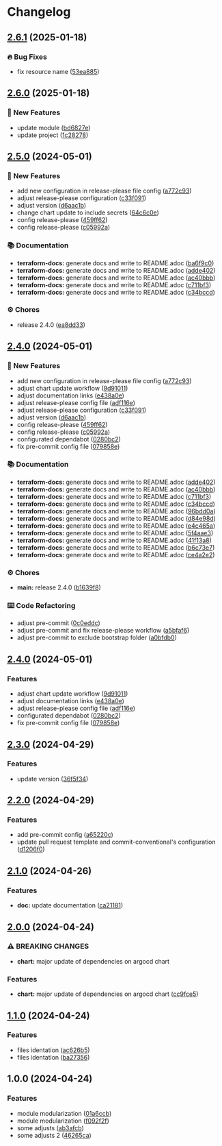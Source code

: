 # Changelog

## [2.6.1](https://github.com/GersonRS/modern-gitops-stack-module-argocd/compare/v2.6.0...v2.6.1) (2025-01-18)


### 🔥 Bug Fixes

* fix resource name ([53ea885](https://github.com/GersonRS/modern-gitops-stack-module-argocd/commit/53ea885459a7de3c2a033fd6fb2fd00d52c1b07f))

## [2.6.0](https://github.com/GersonRS/modern-gitops-stack-module-argocd/compare/v2.5.0...v2.6.0) (2025-01-18)


### 🚀 New Features

* update module ([bd6827e](https://github.com/GersonRS/modern-gitops-stack-module-argocd/commit/bd6827ebbb4a92d0f69b264e5d808f11c3943ee8))
* update project ([1c28278](https://github.com/GersonRS/modern-gitops-stack-module-argocd/commit/1c28278cd1faabaf151902e12f376b9b22b5b5fe))

## [2.5.0](https://github.com/GersonRS/modern-gitops-stack-module-argocd/compare/v2.4.0...v2.5.0) (2024-05-01)


### 🚀 New Features

* add new configuration in release-please file config ([a772c93](https://github.com/GersonRS/modern-gitops-stack-module-argocd/commit/a772c938c2ce053643c0ae9cc26f7f0154aceec1))
* adjust release-please configuration ([c33f091](https://github.com/GersonRS/modern-gitops-stack-module-argocd/commit/c33f09138c85ec4b651b0604d6973da77de66ad2))
* adjust version ([d6aac1b](https://github.com/GersonRS/modern-gitops-stack-module-argocd/commit/d6aac1bbcaf815e731471579d9e76be51d792426))
* change chart update to include secrets ([64c6c0e](https://github.com/GersonRS/modern-gitops-stack-module-argocd/commit/64c6c0e33b8e44957c6a3e6f1385cb5017ffe937))
* config release-please ([459ff62](https://github.com/GersonRS/modern-gitops-stack-module-argocd/commit/459ff62f96eeaef543bb25a1586b968c007d7aa0))
* config release-please ([c05992a](https://github.com/GersonRS/modern-gitops-stack-module-argocd/commit/c05992a156a1217c6a82fae446d1c9aef785383d))


### 📚 Documentation

* **terraform-docs:** generate docs and write to README.adoc ([ba6f9c0](https://github.com/GersonRS/modern-gitops-stack-module-argocd/commit/ba6f9c0c4f9fc8e0bcbef58931d859c86fa99633))
* **terraform-docs:** generate docs and write to README.adoc ([adde402](https://github.com/GersonRS/modern-gitops-stack-module-argocd/commit/adde4029f566d3856f5f3e16234c0a570f7ae2b1))
* **terraform-docs:** generate docs and write to README.adoc ([ac40bbb](https://github.com/GersonRS/modern-gitops-stack-module-argocd/commit/ac40bbbb0a0b72f01e7b6666171a6d5d07a50b01))
* **terraform-docs:** generate docs and write to README.adoc ([c711bf3](https://github.com/GersonRS/modern-gitops-stack-module-argocd/commit/c711bf38a4136e22e050350cb78001a9cafec6ab))
* **terraform-docs:** generate docs and write to README.adoc ([c34bccd](https://github.com/GersonRS/modern-gitops-stack-module-argocd/commit/c34bccdc086fc7f22a599580ab828e0a644a9c7d))


### ⚙️ Chores

* release 2.4.0 ([ea8dd33](https://github.com/GersonRS/modern-gitops-stack-module-argocd/commit/ea8dd3355a4e60151652c54a154d14b4906dec88))

## [2.4.0](https://github.com/GersonRS/modern-gitops-stack-module-argocd/compare/v2.3.0...v2.4.0) (2024-05-01)


### 🚀 New Features

* add new configuration in release-please file config ([a772c93](https://github.com/GersonRS/modern-gitops-stack-module-argocd/commit/a772c938c2ce053643c0ae9cc26f7f0154aceec1))
* adjust chart update workflow ([9d91011](https://github.com/GersonRS/modern-gitops-stack-module-argocd/commit/9d91011ae59ff69632f94a880d85c426450802c3))
* adjust documentation links ([e438a0e](https://github.com/GersonRS/modern-gitops-stack-module-argocd/commit/e438a0ee26505434996eda19dfc9d67dc71acfb4))
* adjust release-please config file ([adf116e](https://github.com/GersonRS/modern-gitops-stack-module-argocd/commit/adf116eb984525517f651397538ec0543433a61f))
* adjust release-please configuration ([c33f091](https://github.com/GersonRS/modern-gitops-stack-module-argocd/commit/c33f09138c85ec4b651b0604d6973da77de66ad2))
* adjust version ([d6aac1b](https://github.com/GersonRS/modern-gitops-stack-module-argocd/commit/d6aac1bbcaf815e731471579d9e76be51d792426))
* config release-please ([459ff62](https://github.com/GersonRS/modern-gitops-stack-module-argocd/commit/459ff62f96eeaef543bb25a1586b968c007d7aa0))
* config release-please ([c05992a](https://github.com/GersonRS/modern-gitops-stack-module-argocd/commit/c05992a156a1217c6a82fae446d1c9aef785383d))
* configurated dependabot ([0280bc2](https://github.com/GersonRS/modern-gitops-stack-module-argocd/commit/0280bc29b7d3efa8fadb5b86afe9ad0edc847d80))
* fix pre-commit config file ([079858e](https://github.com/GersonRS/modern-gitops-stack-module-argocd/commit/079858e6193c7834268b5f977e7cd565772ba3e5))


### 📚 Documentation

* **terraform-docs:** generate docs and write to README.adoc ([adde402](https://github.com/GersonRS/modern-gitops-stack-module-argocd/commit/adde4029f566d3856f5f3e16234c0a570f7ae2b1))
* **terraform-docs:** generate docs and write to README.adoc ([ac40bbb](https://github.com/GersonRS/modern-gitops-stack-module-argocd/commit/ac40bbbb0a0b72f01e7b6666171a6d5d07a50b01))
* **terraform-docs:** generate docs and write to README.adoc ([c711bf3](https://github.com/GersonRS/modern-gitops-stack-module-argocd/commit/c711bf38a4136e22e050350cb78001a9cafec6ab))
* **terraform-docs:** generate docs and write to README.adoc ([c34bccd](https://github.com/GersonRS/modern-gitops-stack-module-argocd/commit/c34bccdc086fc7f22a599580ab828e0a644a9c7d))
* **terraform-docs:** generate docs and write to README.adoc ([96bdd0a](https://github.com/GersonRS/modern-gitops-stack-module-argocd/commit/96bdd0a8734d4f1879bc4144e074da6b0aa2cb37))
* **terraform-docs:** generate docs and write to README.adoc ([d84e98d](https://github.com/GersonRS/modern-gitops-stack-module-argocd/commit/d84e98dd52bf433509cdbf07a0dbdf18a3bf52fb))
* **terraform-docs:** generate docs and write to README.adoc ([e4c465a](https://github.com/GersonRS/modern-gitops-stack-module-argocd/commit/e4c465a7dd919c0796021eeb58addb5c013e74c6))
* **terraform-docs:** generate docs and write to README.adoc ([5f4aae3](https://github.com/GersonRS/modern-gitops-stack-module-argocd/commit/5f4aae3abbce9057f056d34469e0c912ccfc80eb))
* **terraform-docs:** generate docs and write to README.adoc ([41f13a8](https://github.com/GersonRS/modern-gitops-stack-module-argocd/commit/41f13a8832a961a27e42b7d55c908fe5fbf7abd4))
* **terraform-docs:** generate docs and write to README.adoc ([b6c73e7](https://github.com/GersonRS/modern-gitops-stack-module-argocd/commit/b6c73e752513f109503b69b0b917dd0cb61db66a))
* **terraform-docs:** generate docs and write to README.adoc ([ce4a2e2](https://github.com/GersonRS/modern-gitops-stack-module-argocd/commit/ce4a2e282679d1d121fd9fe679a177f53ec0dc42))


### ⚙️ Chores

* **main:** release 2.4.0 ([b1639f8](https://github.com/GersonRS/modern-gitops-stack-module-argocd/commit/b1639f8e63538853332e7d1e99a10a61d4ddd23a))


### ⌨️ Code Refactoring

* adjust pre-commit ([0c0eddc](https://github.com/GersonRS/modern-gitops-stack-module-argocd/commit/0c0eddcf032ebabb8d4bef15117d5a04b05543f6))
* adjust pre-commit and fix release-please workflow ([a5bfaf6](https://github.com/GersonRS/modern-gitops-stack-module-argocd/commit/a5bfaf635ec6c590cfd81b939e013aacef684b98))
* adjust pre-commit to exclude bootstrap folder ([a0bfdb0](https://github.com/GersonRS/modern-gitops-stack-module-argocd/commit/a0bfdb065b06a825097c6172f7586ea7cf742581))

## [2.4.0](https://github.com/GersonRS/modern-gitops-stack-module-argocd/compare/v2.3.0...v2.4.0) (2024-05-01)


### Features

* adjust chart update workflow ([9d91011](https://github.com/GersonRS/modern-gitops-stack-module-argocd/commit/9d91011ae59ff69632f94a880d85c426450802c3))
* adjust documentation links ([e438a0e](https://github.com/GersonRS/modern-gitops-stack-module-argocd/commit/e438a0ee26505434996eda19dfc9d67dc71acfb4))
* adjust release-please config file ([adf116e](https://github.com/GersonRS/modern-gitops-stack-module-argocd/commit/adf116eb984525517f651397538ec0543433a61f))
* configurated dependabot ([0280bc2](https://github.com/GersonRS/modern-gitops-stack-module-argocd/commit/0280bc29b7d3efa8fadb5b86afe9ad0edc847d80))
* fix pre-commit config file ([079858e](https://github.com/GersonRS/modern-gitops-stack-module-argocd/commit/079858e6193c7834268b5f977e7cd565772ba3e5))

## [2.3.0](https://github.com/GersonRS/modern-gitops-stack-module-argocd/compare/v2.2.0...v2.3.0) (2024-04-29)


### Features

* update version ([36f5f34](https://github.com/GersonRS/modern-gitops-stack-module-argocd/commit/36f5f343b5d29dfc046852a2182ed2c1ed65f4b1))

## [2.2.0](https://github.com/GersonRS/modern-gitops-stack-module-argocd/compare/v2.1.0...v2.2.0) (2024-04-29)


### Features

* add pre-commit config ([a65220c](https://github.com/GersonRS/modern-gitops-stack-module-argocd/commit/a65220c2f6021efb1e3f13217d904128907a9b92))
* update pull request template and commit-conventional's configuration ([d1206f0](https://github.com/GersonRS/modern-gitops-stack-module-argocd/commit/d1206f082c1daa3e6245a1493e804f26b35100a5))

## [2.1.0](https://github.com/GersonRS/modern-gitops-stack-module-argocd/compare/v2.0.0...v2.1.0) (2024-04-26)


### Features

* **doc:** update documentation ([ca21181](https://github.com/GersonRS/modern-gitops-stack-module-argocd/commit/ca21181b5c83bc30675240ab7ff555fc37f0001d))

## [2.0.0](https://github.com/GersonRS/modern-gitops-stack-module-argocd/compare/v1.1.0...v2.0.0) (2024-04-24)


### ⚠ BREAKING CHANGES

* **chart:** major update of dependencies on argocd chart

### Features

* **chart:** major update of dependencies on argocd chart ([cc9fce5](https://github.com/GersonRS/modern-gitops-stack-module-argocd/commit/cc9fce550dd27e1b0a01a232bdcbe2410a04a7fb))

## [1.1.0](https://github.com/GersonRS/modern-gitops-stack-module-argocd/compare/v1.0.0...v1.1.0) (2024-04-24)


### Features

* files identation ([ac626b5](https://github.com/GersonRS/modern-gitops-stack-module-argocd/commit/ac626b53fd2945657ef1bcea212ff81d75e73391))
* files identation ([ba27356](https://github.com/GersonRS/modern-gitops-stack-module-argocd/commit/ba27356da1286db48a112a93c54ba49bc8a20814))

## 1.0.0 (2024-04-24)


### Features

* module modularization ([01a6ccb](https://github.com/GersonRS/modern-gitops-stack-module-argocd/commit/01a6ccbde262fbd2e3e262fd75e6718cf8b646d8))
* module modularization ([f092f2f](https://github.com/GersonRS/modern-gitops-stack-module-argocd/commit/f092f2f40e32043f61a5e68066027ec0c525eda5))
* some adjusts ([ab3afcb](https://github.com/GersonRS/modern-gitops-stack-module-argocd/commit/ab3afcb6ab36e19a065c3fc4a79fbd5486ffb594))
* some adjusts 2 ([46265ca](https://github.com/GersonRS/modern-gitops-stack-module-argocd/commit/46265cad8d50a0ab3cc8b59c28aad3cdabf69325))
